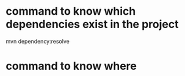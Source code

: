 # command to know which dependencies exist in the project
mvn dependency:resolve

# command to know where  